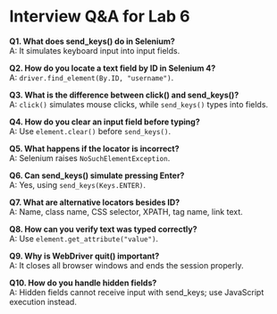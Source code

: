 # Interview Q&A for Lab 6

**Q1. What does send_keys() do in Selenium?**  
A: It simulates keyboard input into input fields.

**Q2. How do you locate a text field by ID in Selenium 4?**  
A: `driver.find_element(By.ID, "username")`.

**Q3. What is the difference between click() and send_keys()?**  
A: `click()` simulates mouse clicks, while `send_keys()` types into fields.

**Q4. How do you clear an input field before typing?**  
A: Use `element.clear()` before `send_keys()`.

**Q5. What happens if the locator is incorrect?**  
A: Selenium raises `NoSuchElementException`.

**Q6. Can send_keys() simulate pressing Enter?**  
A: Yes, using `send_keys(Keys.ENTER)`.

**Q7. What are alternative locators besides ID?**  
A: Name, class name, CSS selector, XPATH, tag name, link text.

**Q8. How can you verify text was typed correctly?**  
A: Use `element.get_attribute("value")`.

**Q9. Why is WebDriver quit() important?**  
A: It closes all browser windows and ends the session properly.

**Q10. How do you handle hidden fields?**  
A: Hidden fields cannot receive input with send_keys; use JavaScript execution instead.
